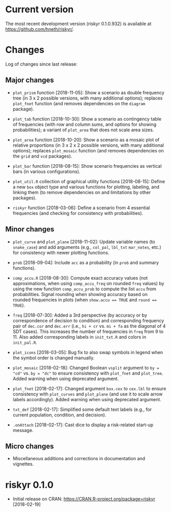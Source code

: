 
# Current version

The most recent development version (riskyr 0.1.0.932) is available at <https://github.com/hneth/riskyr/>. 

# Changes

Log of changes since last release: 

## Major changes

- `plot_prism` function [2018-11-05]: 
Show a scenario as double frequency tree (in 3 x 2 possible versions, with many additional options); 
replaces `plot_fnet` function (and removes dependencies on the `diagram` package).

- `plot_tab` function [2018-10-30]: 
Show a scenario as contingency table of frequencies (with row and column sums, and options for showing probabilities); 
a variant of `plot_area` that does not scale area sizes. 

- `plot_area` function [2018-10-20]: 
Show a scenario as a mosaic plot of relative proportions (in 3 x 2 x 2 possible versions, with many additional options); 
replaces `plot_mosaic` function (and removes dependencies on the `grid` and `vcd` packages).

- `plot_bar` function [2018-08-15]: 
Show scenario frequencies as vertical bars (in various configurations). 

- `plot_util.R` collection of graphical utility functions [2018-08-15]: 
Define a new `box` object type and various functions for plotting, labeling, and linking them 
(to remove dependencies on and limitations by other packages).

- `riskyr` function [2018-03-06]: 
Define a scenario from 4 essential frequencies (and checking for consistency with probabilities). 


## Minor changes

- `plot_curve` and `plot_plane` [2018-11-02]:
Update variable names (to `snake_case`) and add arguments (e.g., `col_pal`, `lbl_txt` `mar_notes`, etc.) for consistency with newer plotting functions. 

- `prob` [2018-09-04]: 
Include `acc` as a probability (in `prob` and summary functions). 

- `comp_accu.R` [2018-08-30]: 
Compute exact accuracy values (not approximations, when using `comp_accu_freq` on rounded `freq` values) by using the new function `comp_accu_prob` to compute the list `accu` from probabilities. Signal rounding when showing accuracy based on rounded frequencies in plots (when `show.accu == TRUE` and `round == TRUE`). 

- `freq` [2018-07-30]: 
Added a 3rd perspective (by accuracy or by correspondence of decision to condition) and corresponding frequency pair of `dec.cor` and `dec.err` (i.e., `hi + cr` vs. `mi + fa` as the diagonal of 4 SDT cases). This increases the number of frequencies in `freq` from 9 to 11. Also added corresponding labels in `init_txt.R` and colors in `init_pal.R`. 

- `plot_icons` [2018-03-05]: 
Bug fix to also swap symbols in legend when the symbol order is changed manually.

- `plot_mosaic` [2018-02-18]: 
Changed Boolean `vsplit` argument to `by = "cd"` vs. `by = "dc"` to ensure consistency with `plot_fnet` and `plot_tree`. Added warning when using deprecated argument. 

- `plot_fnet` [2018-02-17]: 
Changed argument `box.cex` to `cex.lbl` to ensure consistency with `plot_curves` and `plot_plane` (and use it to scale arrow labels accordingly). Added warning when using deprecated argument.

- `txt_def` [2018-02-17]: 
Simplified some default text labels (e.g., for current population, condition, and decision). 

- `.onAttach` [2018-02-17]: 
Cast dice to display a risk-related start-up message.


## Micro changes

- Miscellaneous additions and corrections in documentation and vignettes. 

# riskyr 0.1.0

- Initial release on CRAN: <https://CRAN.R-project.org/package=riskyr> [2018-02-19] 
